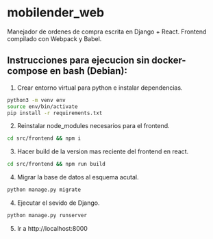 # mobilender_web

Manejador de ordenes de compra escrita en Django + React. Frontend compilado con Webpack y Babel.

## Instrucciones para ejecucion sin docker-compose en bash (Debian):
1. Crear entorno virtual para python e instalar dependencias.
```bash
python3 -m venv env
source env/bin/activate
pip install -r requirements.txt
```
2. Reinstalar node_modules necesarios para el frontend.
```bash
cd src/frontend && npm i
```
3. Hacer build de la version mas reciente del frontend en react.
```bash
cd src/frontend && npm run build
```
4. Migrar la base de datos al esquema acutal.
```bash
python manage.py migrate
```
4. Ejecutar el sevido de Django.
```bash
python manage.py runserver
```
5. Ir a http://localhost:8000

